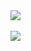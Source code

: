 <a href="https://github.com/feram18/">
  <img align="center" src="https://github-readme-stats.vercel.app/api/top-langs/?username=feram18&layout=compact&langs_count=8&theme=dracula" /> <br><br>
  <img align="center" 
       src="https://github-readme-stats.vercel.app/api?username=feram18&line_height=24&show_icons=true&hide_rank=false&count_private=true&layout=compact&theme=dracula" />
</a>
